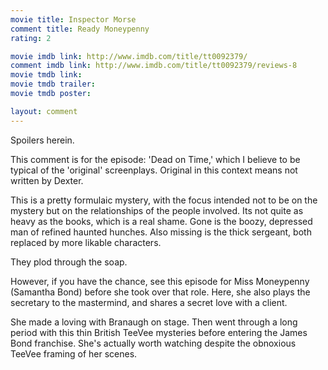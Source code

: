 ```yaml
---
movie title: Inspector Morse
comment title: Ready Moneypenny
rating: 2

movie imdb link: http://www.imdb.com/title/tt0092379/
comment imdb link: http://www.imdb.com/title/tt0092379/reviews-8
movie tmdb link: 
movie tmdb trailer: 
movie tmdb poster: 

layout: comment
---
```


Spoilers herein.

This comment is for the episode: 'Dead on Time,' which I believe to be typical of the  'original' screenplays. Original in this context means not written by Dexter.

This is a pretty formulaic mystery, with the focus intended not to be on the mystery but  on the relationships of the people involved. Its not quite as heavy as the books, which is a  real shame. Gone is the boozy, depressed man of refined haunted hunches. Also missing  is the thick sergeant, both replaced by more likable characters.

They plod through the soap.

However, if you have the chance, see this episode for Miss Moneypenny (Samantha Bond)  before she took over that role. Here, she also plays the secretary to the mastermind, and  shares a secret love with a client.

She made a loving with Branaugh on stage. Then went through a long period with this  thin British TeeVee mysteries before entering the James Bond franchise. She's actually  worth watching despite the obnoxious TeeVee framing of her scenes.